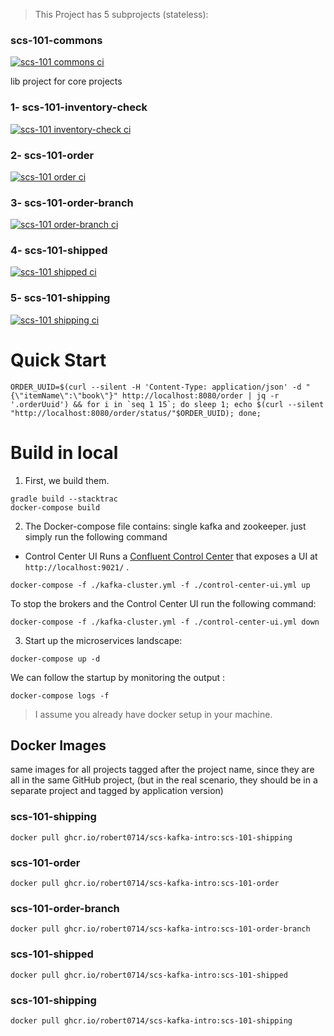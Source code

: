 
> This Project has 5 subprojects (stateless):

### scs-101-commons
[![scs-101 commons ci](https://github.com/robert0714/scs-kafka-intro/actions/workflows/scs101commons.yml/badge.svg?branch=main)](https://github.com/robert0714/scs-kafka-intro/actions/workflows/scs101commons.yml)

lib project for core projects

### 1- scs-101-inventory-check

[![scs-101 inventory-check ci](https://github.com/robert0714/scs-kafka-intro/actions/workflows/scs101inventorycheck.yml/badge.svg?branch=main)](https://github.com/robert0714/scs-kafka-intro/actions/workflows/scs101inventorycheck.yml)


### 2- scs-101-order

[![scs-101 order ci](https://github.com/robert0714/scs-kafka-intro/actions/workflows/scs101order.yml/badge.svg?branch=main)](https://github.com/robert0714/scs-kafka-intro/actions/workflows/scs101order.yml)

### 3- scs-101-order-branch

[![scs-101 order-branch ci](https://github.com/robert0714/scs-kafka-intro/actions/workflows/scs101orderbranch.yml/badge.svg?branch=main)](https://github.com/robert0714/scs-kafka-intro/actions/workflows/scs101orderbranch.yml)

### 4- scs-101-shipped

[![scs-101 shipped ci](https://github.com/robert0714/scs-kafka-intro/actions/workflows/scs101shipped.yml/badge.svg?branch=main)](https://github.com/robert0714/scs-kafka-intro/actions/workflows/scs101shipped.yml)

### 5- scs-101-shipping

[![scs-101 shipping ci](https://github.com/robert0714/scs-kafka-intro/actions/workflows/scs101shipping.yml/badge.svg?branch=main)](https://github.com/robert0714/scs-kafka-intro/actions/workflows/scs101shipping.yml)

# Quick Start

```shell
ORDER_UUID=$(curl --silent -H 'Content-Type: application/json' -d "{\"itemName\":\"book\"}" http://localhost:8080/order | jq -r '.orderUuid') && for i in `seq 1 15`; do sleep 1; echo $(curl --silent "http://localhost:8080/order/status/"$ORDER_UUID); done;
```
# Build in local
1. First, we build them.
```shell
gradle build --stacktrac
docker-compose build
```
2. The Docker-compose file contains: single kafka and zookeeper. just simply run the following command

 
- Control Center UI
Runs a [Confluent Control Center](https://docs.confluent.io/platform/current/control-center/index.html) that exposes a UI at `http://localhost:9021/` .

```shell
docker-compose -f ./kafka-cluster.yml -f ./control-center-ui.yml up
```
To stop the brokers and the Control Center UI run the following command:
```shell
docker-compose -f ./kafka-cluster.yml -f ./control-center-ui.yml down
```

3. Start up the microservices landscape:

```shell
docker-compose up -d
```
We can follow the startup by monitoring the output :
```shell
docker-compose logs -f
```
> I assume you already have docker setup in your machine.


## Docker Images

same images for all projects tagged after the project name, since they are all in the same GitHub project, (but in the real scenario, they should be in a separate project and tagged by application version)
### scs-101-shipping
```shell
docker pull ghcr.io/robert0714/scs-kafka-intro:scs-101-shipping
```
### scs-101-order
```shell
docker pull ghcr.io/robert0714/scs-kafka-intro:scs-101-order
```
### scs-101-order-branch
```shell
docker pull ghcr.io/robert0714/scs-kafka-intro:scs-101-order-branch
```
### scs-101-shipped
```shell
docker pull ghcr.io/robert0714/scs-kafka-intro:scs-101-shipped
```
### scs-101-shipping
```shell
docker pull ghcr.io/robert0714/scs-kafka-intro:scs-101-shipping
```

